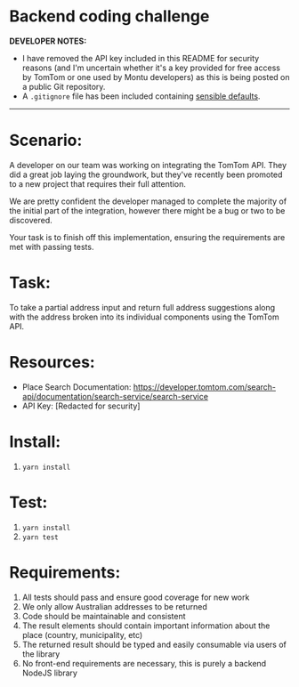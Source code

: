 # Backend coding challenge

**DEVELOPER NOTES:**

* I have removed the API key included in this README for security reasons (and I'm uncertain whether it's a key provided for free access by TomTom or one used by Montu developers) as this is being posted on a public Git repository.
* A `.gitignore` file has been included containing [sensible defaults](https://github.com/github/gitignore/blob/main/Node.gitignore).

---

Scenario:
=========

A developer on our team was working on integrating the TomTom API. They did a great job laying the groundwork, but they've recently been promoted to a new project that requires their full attention.

We are pretty confident the developer managed to complete the majority of the initial part of the integration, however there might be a bug or two to be discovered.

Your task is to finish off this implementation, ensuring the requirements are met with passing tests.


Task:
=====
To take a partial address input and return full address suggestions along with the address broken into its individual components using the TomTom API.


Resources:
==========

* Place Search Documentation: https://developer.tomtom.com/search-api/documentation/search-service/search-service
* API Key: [Redacted for security]

Install:
========
1. `yarn install`

Test:
=====
1. `yarn install`
2. `yarn test`


Requirements:
=============

1. All tests should pass and ensure good coverage for new work
2. We only allow Australian addresses to be returned
3. Code should be maintainable and consistent
4. The result elements should contain important information about the place (country, municipality, etc)
5. The returned result should be typed and easily consumable via users of the library
6. No front-end requirements are necessary, this is purely a backend NodeJS library
